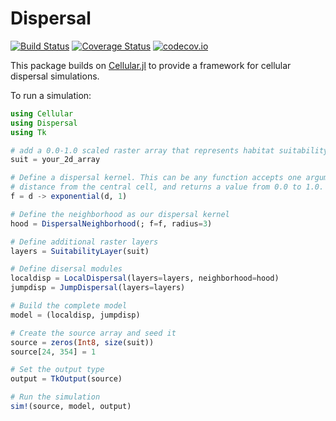 # Dispersal

[![Build Status](https://travis-ci.org/rafaqz/Dispersal.jl.svg?branch=master)](https://travis-ci.org/rafaqz/Dispersal.jl)
[![Coverage Status](https://coveralls.io/repos/rafaqz/Dispersal.jl/badge.svg?branch=master&service=github)](https://coveralls.io/github/rafaqz/Dispersal.jl?branch=master)
[![codecov.io](http://codecov.io/github/rafaqz/Dispersal.jl/coverage.svg?branch=master)](http://codecov.io/github/rafaqz/Dispersal.jl?branch=master)


This package builds on [Cellular.jl](https://github.com/rafaqz/Cellular.jl) to
provide a framework for cellular dispersal simulations.

To run a simulation:

```julia
using Cellular
using Dispersal
using Tk

# add a 0.0-1.0 scaled raster array that represents habitat suitability
suit = your_2d_array

# Define a dispersal kernel. This can be any function accepts one argument: 
# distance from the central cell, and returns a value from 0.0 to 1.0.
f = d -> exponential(d, 1)

# Define the neighborhood as our dispersal kernel
hood = DispersalNeighborhood(; f=f, radius=3)

# Define additional raster layers
layers = SuitabilityLayer(suit)

# Define disersal modules
localdisp = LocalDispersal(layers=layers, neighborhood=hood)
jumpdisp = JumpDispersal(layers=layers)

# Build the complete model
model = (localdisp, jumpdisp)

# Create the source array and seed it
source = zeros(Int8, size(suit))
source[24, 354] = 1

# Set the output type
output = TkOutput(source)

# Run the simulation
sim!(source, model, output) 
```
